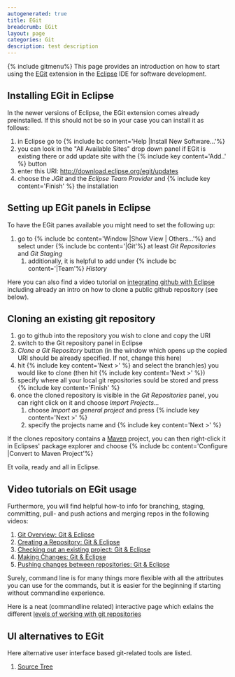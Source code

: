 ```yaml
---
autogenerated: true
title: EGit
breadcrumb: EGit
layout: page
categories: Git
description: test description
---
```


{% include gitmenu%}
 This page provides an introduction on how to start using the [EGit](http://www.eclipse.org/egit/) extension in the [Eclipse](Eclipse ) IDE for software development.

Installing EGit in Eclipse
--------------------------

In the newer versions of Eclipse, the EGit extension comes already preinstalled. If this should not be so in your case you can install it as follows:

1.  in Eclipse go to {% include bc content='Help |Install New Software...'%}
2.  you can look in the "All Available Sites" drop down panel if EGit is existing there or add update site with the {% include key content='Add..' %} button
3.  enter this URI: http://download.eclipse.org/egit/updates
4.  choose the *JGit* and the *Eclipse Team Provider* and {% include key content='Finish' %} the installation

Setting up EGit panels in Eclipse
---------------------------------

To have the EGit panes available you might need to set the following up:

1.  go to {% include bc content='Window |Show View | Others...'%} and select under {% include bc content='|Git'%} at least *Git Repositories* and *Git Staging*
    1.  additionally, it is helpful to add under {% include bc content='|Team'%} *History*

Here you can also find a video tutorial on [integrating github with Eclipse](https://www.youtube.com/watch?v=ptK9-CNms98) including already an intro on how to clone a public github repository (see below).

Cloning an existing git repository
----------------------------------

1.  go to github into the repository you wish to clone and copy the URI
2.  switch to the Git repository panel in Eclipse
3.  *Clone a Git Repository* button (in the window which opens up the copied URI should be already specified. If not, change this here)
4.  hit {% include key content='Next &gt;' %} and select the branch(es) you would like to clone (then hit {% include key content='Next &gt;' %})
5.  specify where all your local git repositories sould be stored and press {% include key content='Finish' %}
6.  once the cloned repository is visible in the *Git Repositories* panel, you can right click on it and choose *Import Projects...*
    1.  choose *Import as general project* and press {% include key content='Next &gt;' %}
    2.  specify the projects name and {% include key content='Next &gt;' %}

If the clones repository contains a [Maven](Maven ) project, you can then right-click it in Eclipses' package explorer and choose {% include bc content='Configure |Convert to Maven Project'%}

Et voila, ready and all in Eclipse.

Video tutorials on EGit usage
-----------------------------

Furthermore, you will find helpful how-to info for branching, staging, committing, pull- and push actions and merging repos in the following videos:

1.  [Git Overview: Git & Eclipse](https://www.youtube.com/watch?v=C0bFLGJqnI8)
2.  [Creating a Repository: Git & Eclipse](https://www.youtube.com/watch?v=r5C6yXNaSGo)
3.  [Checking out an existing project: Git & Eclipse](https://www.youtube.com/watch?v=V42r5REJx-M)
4.  [Making Changes: Git & Eclipse](https://www.youtube.com/watch?v=rblGZRWqFVI)
5.  [Pushing changes between repositories: Git & Eclipse](https://www.youtube.com/watch?v=qhd3HB6-1K8)

Surely, command line is for many things more flexible with all the attributes you can use for the commands, but it is easier for the beginning if starting without commandline experience.

Here is a neat (commandline related) interactive page which exlains the different [levels of working with git repositories](http://ndpsoftware.com/git-cheatsheet.html)

UI alternatives to EGit
-----------------------

Here alternative user interface based git-related tools are listed.

1.  [Source Tree](https://www.sourcetreeapp.com/)


